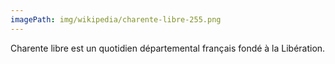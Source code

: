 ```yaml
---
imagePath: img/wikipedia/charente-libre-255.png
---
```


Charente libre est un quotidien départemental français fondé à la Libération.
